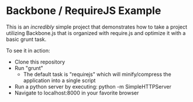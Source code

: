 # Backbone / RequireJS Example

This is an *incredibly* simple project that demonstrates how to take a project utilizing Backbone.js that is organized with require.js and optimize it with a basic grunt task.

To see it in action:

* Clone this repository
* Run "grunt"
	* The default task is "requirejs" which will minify/compress the application into a single script
* Run a python server by executing: python -m SimpleHTTPServer
* Navigate to localhost:8000 in your favorite browser
